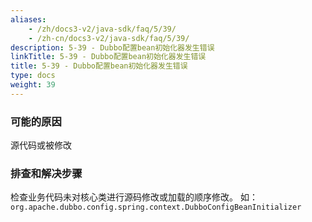 ```yaml
---
aliases:
    - /zh/docs3-v2/java-sdk/faq/5/39/
    - /zh-cn/docs3-v2/java-sdk/faq/5/39/
description: 5-39 - Dubbo配置bean初始化器发生错误
linkTitle: 5-39 - Dubbo配置bean初始化器发生错误
title: 5-39 - Dubbo配置bean初始化器发生错误
type: docs
weight: 39
---
```







### 可能的原因

源代码或被修改

### 排查和解决步骤

检查业务代码未对核心类进行源码修改或加载的顺序修改。
如：`org.apache.dubbo.config.spring.context.DubboConfigBeanInitializer`